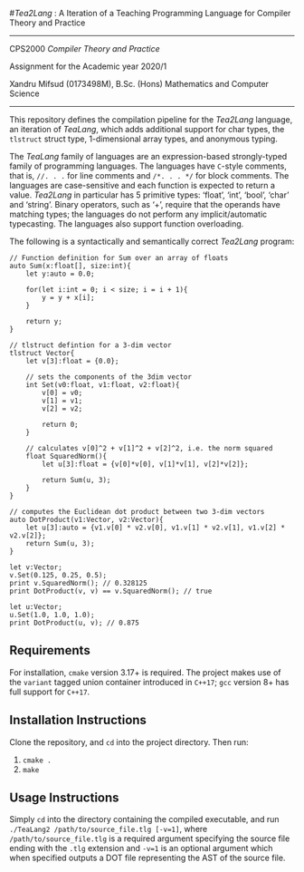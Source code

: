  #_Tea2Lang_ : A Iteration of a Teaching Programming Language for Compiler Theory and Practice

---
CPS2000 *Compiler Theory and Practice*

Assignment for the Academic year 2020/1

Xandru Mifsud (0173498M), B.Sc. (Hons) Mathematics and Computer Science

---

This repository defines the compilation pipeline for the _Tea2Lang_ language, an iteration of _TeaLang_, which adds additional
support for char types, the ```tlstruct``` struct type, 1-dimensional array types, and anonymous typing.

The _TeaLang_ family of languages are an expression-based strongly-typed family of programming languages. The languages 
have ```C```-style comments, that is, ```//. . .``` for line comments and ```/*. . . */``` for block comments. The languages
are case-sensitive and each function is expected to return a value. _Tea2Lang_ in particular has 5 primitive types: ‘float’,
‘int’, ‘bool’, ‘char’ and ‘string’. Binary operators, such as ‘+’, require that the operands have matching types;
the languages do not perform any implicit/automatic typecasting. The languages also support function overloading.

The following is a syntactically and semantically correct _Tea2Lang_ program:
```
// Function definition for Sum over an array of floats
auto Sum(x:float[], size:int){
    let y:auto = 0.0;

    for(let i:int = 0; i < size; i = i + 1){
        y = y + x[i];
    }

    return y;
}

// tlstruct defintion for a 3-dim vector
tlstruct Vector{
    let v[3]:float = {0.0};

    // sets the components of the 3dim vector
    int Set(v0:float, v1:float, v2:float){
        v[0] = v0;
        v[1] = v1;
        v[2] = v2;

        return 0;
    }

    // calculates v[0]^2 + v[1]^2 + v[2]^2, i.e. the norm squared
    float SquaredNorm(){
        let u[3]:float = {v[0]*v[0], v[1]*v[1], v[2]*v[2]};

        return Sum(u, 3);
    }
}

// computes the Euclidean dot product between two 3-dim vectors
auto DotProduct(v1:Vector, v2:Vector){
    let u[3]:auto = {v1.v[0] * v2.v[0], v1.v[1] * v2.v[1], v1.v[2] * v2.v[2]};
    return Sum(u, 3);
}

let v:Vector;
v.Set(0.125, 0.25, 0.5);
print v.SquaredNorm(); // 0.328125
print DotProduct(v, v) == v.SquaredNorm(); // true

let u:Vector;
u.Set(1.0, 1.0, 1.0);
print DotProduct(u, v); // 0.875
```

## Requirements

For installation, ```cmake``` version 3.17+ is required. The project makes use of the ```variant``` tagged union container
introduced in ```C++17```; ```gcc``` version 8+ has full support for ```C++17```.

## Installation Instructions

Clone the repository, and ```cd``` into the project directory. Then run:

1. ```cmake .```
2. ```make```

## Usage Instructions

Simply ```cd``` into the directory containing the compiled executable, and run ```./TeaLang2 /path/to/source_file.tlg [-v=1]```,
where ```/path/to/source_file.tlg``` is a required argument specifying the source file ending with the ```.tlg``` extension
and ```-v=1``` is an optional argument which when specified outputs a DOT file representing the AST of the source file.